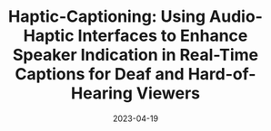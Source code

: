 ---
title: "Haptic-Captioning: Using Audio-Haptic Interfaces to Enhance Speaker Indication in Real-Time Captions for Deaf and Hard-of-Hearing Viewers"
collection: publications
category: conferences
excerpt: ''
date: 2023-04-19
venue: 'Proceedings of the 2023 CHI Conference on Human Factors in Computing Systems'
venue_short: "CHI’23"
header:
    teaser: '/teasers/2023-chi-haptic-captioning.png'
slidesurl: 'https://www.youtube.com/watch?v=GeKdGrS57kI'
paperurl: 'https://dl.acm.org/doi/10.1145/3544548.3581076'
videourl: ''
authors: 'Yiwen Wang, **Ziming Li**, Pratheep Kumar Chelladurai, Wendy Dannels, Tae Oh, Roshan L. Peiris'
---